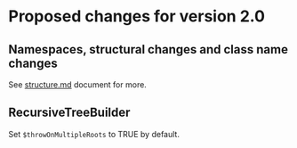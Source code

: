 # Proposed changes for version 2.0

## Namespaces, structural changes and class name changes
See [structure.md](structure.md) document for more.


## RecursiveTreeBuilder
Set `$throwOnMultipleRoots` to TRUE by default.


